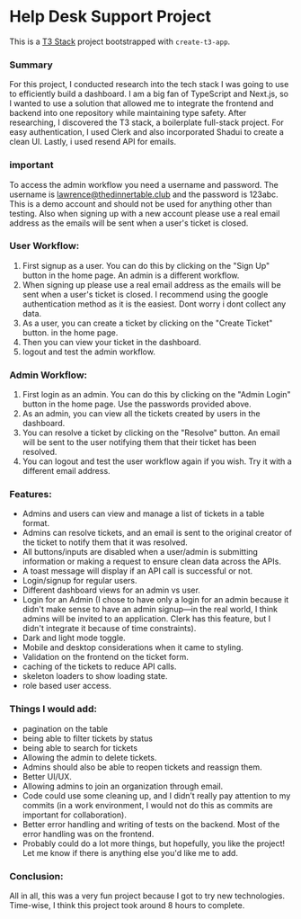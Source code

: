 # Help Desk Support Project

This is a [T3 Stack](https://create.t3.gg/) project bootstrapped with `create-t3-app`.

### Summary

For this project, I conducted research into the tech stack I was going to use to efficiently build a dashboard. I am a big fan of TypeScript and Next.js, so I wanted to use a solution that allowed me to integrate the frontend and backend into one repository while maintaining type safety.
After researching, I discovered the T3 stack, a boilerplate full-stack project. For easy authentication, I used Clerk and also incorporated Shadui to create a clean UI. Lastly, i used resend API for emails.

### important

To access the admin workflow you need a username and password. The username is lawrence@thedinnertable.club and the password is 123abc. This is a demo account and should not be used for anything other than testing. Also when signing up with a new account please use a real email address as the emails will be sent when a user's ticket is closed.

### User Workflow:

1. First signup as a user. You can do this by clicking on the "Sign Up" button in the home page. An admin is a different workflow.
2. When signing up please use a real email address as the emails will be sent when a user's ticket is closed. I recommend using the google authentication method as it is the easiest. Dont worry i dont collect any data.
3. As a user, you can create a ticket by clicking on the "Create Ticket" button. in the home page.
4. Then you can view your ticket in the dashboard.
5. logout and test the admin workflow.

### Admin Workflow:
1. First login as an admin. You can do this by clicking on the "Admin Login" button in the home page. Use the passwords provided above.
2. As an admin, you can view all the tickets created by users in the dashboard.
3. You can resolve a ticket by clicking on the "Resolve" button. An email will be sent to the user notifying them that their ticket has been resolved.
4. You can logout and test the user workflow again if you wish. Try it with a different email address.

### Features:
- Admins and users can view and manage a list of tickets in a table format.
- Admins can resolve tickets, and an email is sent to the original creator of the ticket to notify them that it was resolved.
- All buttons/inputs are disabled when a user/admin is submitting information or making a request to ensure clean data across the APIs.
- A toast message will display if an API call is successful or not.
- Login/signup for regular users.
- Different dashboard views for an admin vs user.
- Login for an Admin (I chose to have only a login for an admin because it didn't make sense to have an admin signup—in the real world, I think admins will be invited to an application. Clerk has this feature, but I didn't integrate it because of time constraints).
- Dark and light mode toggle.
- Mobile and desktop considerations when it came to styling.
- Validation on the frontend on the ticket form.
- caching of the tickets to reduce API calls.
- skeleton loaders to show loading state.
- role based user access.

### Things I would add:
- pagination on the table
- being able to filter tickets by status
- being able to search for tickets
- Allowing the admin to delete tickets.
- Admins should also be able to reopen tickets and reassign them.
- Better UI/UX.
- Allowing admins to join an organization through email.
- Code could use some cleaning up, and I didn’t really pay attention to my commits (in a work environment, I would not do this as commits are important for collaboration).
- Better error handling and writing of tests on the backend. Most of the error handling was on the frontend.
- Probably could do a lot more things, but hopefully, you like the project! Let me know if there is anything else you'd like me to add.

### Conclusion:
All in all, this was a very fun project because I got to try new technologies. Time-wise, I think this project took around 8 hours to complete.
